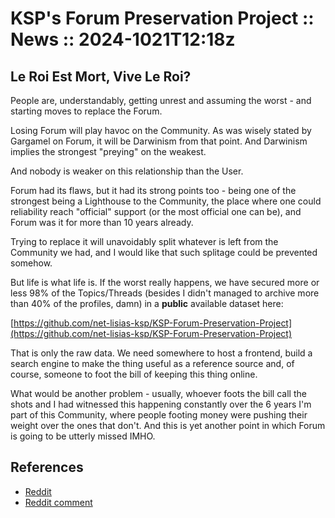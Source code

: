 # KSP's Forum Preservation Project :: News :: 2024-1021T12:18z

## Le Roi Est Mort, Vive Le Roi?

People are, understandably, getting unrest and assuming the worst - and starting moves to replace the Forum.

Losing Forum will play havoc on the Community. As was wisely stated by Gargamel on Forum, it will be Darwinism from that point. And Darwinism implies the strongest "preying" on the weakest.

And nobody is weaker on this relationship than the User.

Forum had its flaws, but it had its strong points too - being one of the strongest being a Lighthouse to the Community, the place where one could reliability reach "official" support (or the most official one can be), and Forum was it for more than 10 years already.

Trying to replace it will unavoidably split whatever is left from the Community we had, and I would like that such splitage could be prevented somehow.

But life is what life is. If the worst really happens, we have secured more or less 98% of the Topics/Threads (besides I didn't managed to archive more than 40% of the profiles, damn) in a **public** available dataset here:

[https://github.com/net-lisias-ksp/KSP-Forum-Preservation-Project](https://github.com/net-lisias-ksp/KSP-Forum-Preservation-Project)

That is only the raw data. We need somewhere to host a frontend, build a search engine to make the thing useful as a reference source and, of course, someone to foot the bill of keeping this thing online.

What would be another problem - usually, whoever foots the bill call the shots and I had witnessed this happening constantly over the 6 years I'm part of this Community, where people footing money were pushing their weight over the ones that don't. And this is yet another point in which Forum is going to be utterly missed IMHO.


## References

* [Reddit](https://www.reddit.com/r/KerbalSpaceProgram/comments/1g8lipp/are_the_ksp_forum_mods_gone_forever/?utm_source=share&utm_medium=web3x&utm_name=web3xcss&utm_term=1&utm_content=share_button)
* [Reddit comment](https://www.reddit.com/r/KerbalSpaceProgram/comments/1g8lipp/comment/lszt90s/?utm_source=share&utm_medium=web3x&utm_name=web3xcss&utm_term=1&utm_content=share_button)
